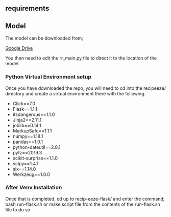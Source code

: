 ## requirements

## Model

The model can be downloaded from;

[Google Drive](https://drive.google.com/open?id=1WVpDBxLiM1m0zm_G97Ps2X3aZHjeIlyW/view?usp=sharing)

You then need to edit the rr_main.py file to direct it to the location of the model

### Python Virtual Environment setup

Once you have downloaded the repo, you will need to cd into the recipeeze/ directory and create a virtual environment there with the following.

- Click==7.0
- Flask==1.1.1
- itsdangerous==1.1.0
- Jinja2==2.11.1
- joblib==0.14.1
- MarkupSafe==1.1.1
- numpy==1.18.1
- pandas==1.0.1
- python-dateutil==2.8.1
- pytz==2019.3
- scikit-surprise==1.1.0
- scipy==1.4.1
- six==1.14.0
- Werkzeug==1.0.0

### After Venv Installation

Once that is completed, cd up to recip-eeze-flask/ and enter the command;
  bash run-flask.sh
  or make script file from the contents of the run-flask.sh file to do so
